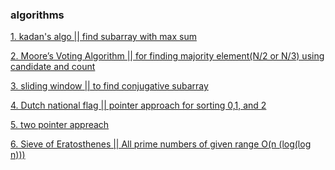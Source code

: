 ### algorithms

[1. kadan's algo || find subarray with max sum ]()

[2. Moore’s Voting Algorithm || for finding majority element(N/2 or N/3) using candidate and count ]()

[3. sliding window || to find conjugative subarray]()

[4. Dutch national flag || pointer approach for sorting 0,1, and 2]()

[5. two pointer appreach]()

[6. Sieve of Eratosthenes || All prime numbers of given range O(n (log(log n)))]()


